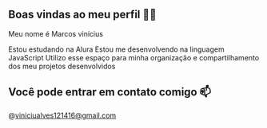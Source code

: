 ## Boas vindas ao meu perfil 💙💙
Meu nome é Marcos vinícius

Estou estudando na Alura
Estou me desenvolvendo na linguagem JavaScript
Utilizo esse espaço para minha organização e compartilhamento dos meu projetos desenvolvidos
## Você pode entrar em contato comigo 📫


@viniciualves121416@gmail.com
